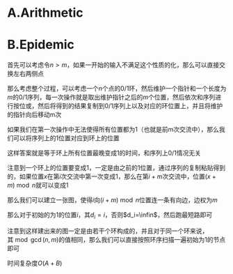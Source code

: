 # A.Arithmetic

# B.Epidemic

首先可以考虑令$n>m$，如果一开始的输入不满足这个性质的化，那么可以直接交换左右两侧点

那么考虑整个过程，可以考虑一个$n$个点的0/1环，然后维护一个指针和一个长度为$m$的0/1序列，每一次操作就是取出维护指针之后的$m$个位置，然后依次和序列进行按位或，然后将得到的结果复制到0/1序列上以及对应的环位置上，并且将维护的指针向后移动m次

如果我们在第一次操作中无法使得所有位置都为1（也就是前m次交流中），那么我们可以将序列上的1位置对应到环上的位置

这样答案就是等于环上所有位置最晚变成1的时间，和序列上0/1情况无关

注意到一个环上的位置要变成1，一定是由之前的1位置，通过序列的复制粘贴得到的，如果位置$x$在第$i$次交流中第一次变成1，那么在第$i+m$次交流中，位置$(x+m)\bmod n$就可以变成1

那么我们可以建立一张图，使得$i$向$(i+m)\bmod n$位置连一条有向边，边权为$m$

那么对于初始的为1的位置$i$，其$d_i=i$，否则$d_i=\infin$，然后跑最短路即可

注意到这样建出来的图一定是由若干个环构成的，并且对于同一个环来说，其$\bmod \gcd(n,m)$的值相同，那么我们可以直接按照环序扫描一遍初始为1的节点即可

时间复杂度$O(A+B)$